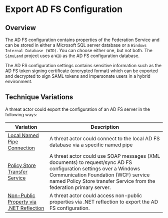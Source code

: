 # Export AD FS Configuration

## Overview

The AD FS configuration contains properties of the Federation Service and can be stored in either a Microsoft SQL server database or a `Windows Internal Database (WID)`. You can choose either one, but not both. The `SimuLand` project uses a `WID` as the AD FS configuration database.

The AD FS configuration settings contains sensitive information such as the AD FS token signing certificate (encrypted format) which can be exported and decrypted to sign SAML tokens and impersonate users in a hybrid environment.

## Technique Variations

A threat actor could export the configuration of an AD FS server in the following ways:

| Variation | Description |
| --- | --- |
| [Local Named Pipe Connection](exportADFSConfigLocalNamedPipe.md) | A threat actor could connect to the local AD FS database via a specific named pipe |
| [Policy Store Transfer Service](exportADFSConfigWCFPolicyStore.md) | A threat actor could use SOAP messages (XML documents) to request/sync AD FS configuration settings over a Windows Communication Foundation (WCF) service named Policy Store transfer Service from the federation primary server. |
| [Non-Public Property via .NET Reflection](exportADFSConfigDotNETReflection.md) | A threat actor could access non-public properties via .NET reflection to export the AD FS configuration. |
